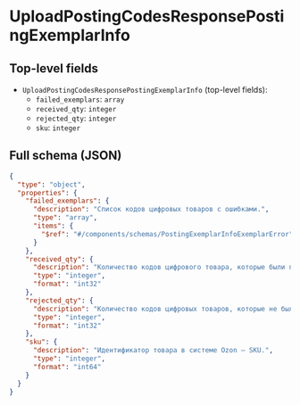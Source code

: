 # UploadPostingCodesResponsePostingExemplarInfo

## Top-level fields
- `UploadPostingCodesResponsePostingExemplarInfo` (top-level fields):
  - `failed_exemplars`: `array`
  - `received_qty`: `integer`
  - `rejected_qty`: `integer`
  - `sku`: `integer`

## Full schema (JSON)
```json
{
  "type": "object",
  "properties": {
    "failed_exemplars": {
      "description": "Список кодов цифровых товаров с ошибками.",
      "type": "array",
      "items": {
        "$ref": "#/components/schemas/PostingExemplarInfoExemplarError"
      }
    },
    "received_qty": {
      "description": "Количество кодов цифрового товара, которые были приняты.",
      "type": "integer",
      "format": "int32"
    },
    "rejected_qty": {
      "description": "Количество кодов цифровых товаров, которые не были приняты или переданы.",
      "type": "integer",
      "format": "int32"
    },
    "sku": {
      "description": "Идентификатор товара в системе Ozon — SKU.",
      "type": "integer",
      "format": "int64"
    }
  }
}
```

